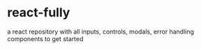 # react-fully
a react repository with all inputs, controls, modals, error handling components to get started
